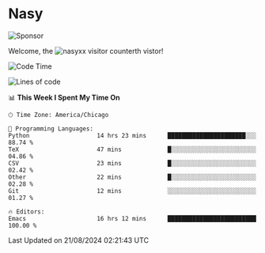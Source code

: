 # Nasy

<!--
<p align="center">
<img height="200" src="https://github-readme-stats.vercel.app/api?username=nasyxx&count_private=true&show_icons=true&theme=dracula&include_all_commits=true"/>
<img height="200" src="https://github-readme-stats.vercel.app/api/top-langs/?username=nasyxx&theme=dracula&hide=html,jupyter+notebook&count_private=true&show_icons=true"/>
</p>

  
----------------
-->

![Sponsor](https://img.shields.io/static/v1.svg?label=Sponsor&message=%E2%9D%A4&logo=GitHub&style=flat&color=pink)
 
Welcome, the ![nasyxx visitor counter](https://count.getloli.com/get/@nasyxx?theme=rule34)th vistor!
 
<!--START_SECTION:waka-->
![Code Time](http://img.shields.io/badge/Code%20Time-4%2C589%20hrs%207%20mins-blue)

![Lines of code](https://img.shields.io/badge/From%20Hello%20World%20I%27ve%20Written-6.4%20million%20lines%20of%20code-blue)

📊 **This Week I Spent My Time On** 

```text
🕑︎ Time Zone: America/Chicago

💬 Programming Languages: 
Python                   14 hrs 23 mins      ██████████████████████░░░   88.74 % 
TeX                      47 mins             █░░░░░░░░░░░░░░░░░░░░░░░░   04.86 % 
CSV                      23 mins             █░░░░░░░░░░░░░░░░░░░░░░░░   02.42 % 
Other                    22 mins             █░░░░░░░░░░░░░░░░░░░░░░░░   02.28 % 
Git                      12 mins             ░░░░░░░░░░░░░░░░░░░░░░░░░   01.27 % 

🔥 Editors: 
Emacs                    16 hrs 12 mins      █████████████████████████   100.00 % 
```


 Last Updated on 21/08/2024 02:21:43 UTC
<!--END_SECTION:waka-->

<!-- ![visitors](https://visitor-badge.laobi.icu/badge?page_id=nasyxx.nasyxx) -->
